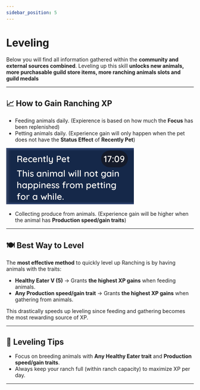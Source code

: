 ```yaml
---
sidebar_position: 5
---
```


# Leveling

Below you will find all information gathered within the **community and external sources combined**.
Leveling up this skill **unlocks new animals, more purchasable guild store items, more ranching animals slots and guild medals**

---

## 📈 How to Gain Ranching XP
- Feeding animals daily. (Expierence is based on how much the **Focus** has been replenished)
- Petting animals daily. (Experience gain will only happen when the pet does not have the **Status Effect** of **Recently Pet**)

![Recently Pet](./img/Recently_Pet.png)

- Collecting produce from animals. (Experience gain will be higher when the animal has **Production speed/gain traits**)
 
---

## 🍽️ Best Way to Level
The **most effective method** to quickly level up Ranching is by having animals with the traits:  

- **Healthy Eater V (5)** → Grants **the highest XP gains** when feeding animals.
- **Any Production speed/gain trait** -> Grants **the highest XP gains** when gathering from animals.

This drastically speeds up leveling since feeding and gathering becomes the most rewarding source of XP.  

---

## 🎯 Leveling Tips
- Focus on breeding animals with **Any Healthy Eater trait** and **Production speed/gain traits**.  
- Always keep your ranch full (within ranch capacity) to maximize XP per day.
  
---
